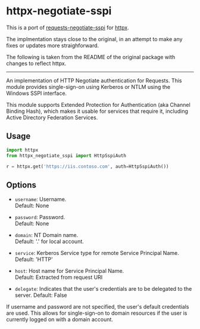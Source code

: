 # httpx-negotiate-sspi

This is a port of
[requests-negotiate-sspi](https://github.com/brandond/requests-negotiate-sspi)
for [httpx](https://github.com/encode/httpx).

The implmentation stays close to the original, in an attempt to make any fixes
or updates more straighforward.

The following is taken from the README of the original package with changes to
reflect httpx.

---

An implementation of HTTP Negotiate authentication for Requests. This
module provides single-sign-on using Kerberos or NTLM using the Windows
SSPI interface.

This module supports Extended Protection for Authentication (aka Channel
Binding Hash), which makes it usable for services that require it,
including Active Directory Federation Services.

## Usage

```python
import httpx
from httpx_negotiate_sspi import HttpSspiAuth

r = httpx.get('https://iis.contoso.com', auth=HttpSspiAuth())
```

## Options

  - `username`: Username.  
    Default: None

  - `password`: Password.  
    Default: None

  - `domain`: NT Domain name.  
    Default: '.' for local account.

  - `service`: Kerberos Service type for remote Service Principal
    Name.  
    Default: 'HTTP'

  - `host`: Host name for Service Principal Name.  
    Default: Extracted from request URI

  - `delegate`: Indicates that the user's credentials are to be delegated to the server.
    Default: False


If username and password are not specified, the user's default
credentials are used. This allows for single-sign-on to domain resources
if the user is currently logged on with a domain account.